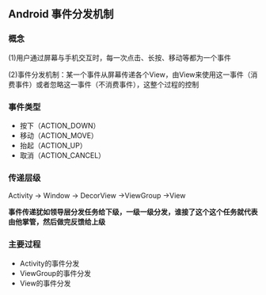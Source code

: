 ## Android 事件分发机制

### 概念

(1)用户通过屏幕与手机交互时，每一次点击、长按、移动等都为一个事件

(2)事件分发机制：某一个事件从屏幕传递各个View，由View来使用这一事件（消费事件）或者忽略这一事件（不消费事件），这整个过程的控制

### 事件类型

+ 按下（ACTION_DOWN）
+ 移动（ACTION_MOVE）
+ 抬起（ACTION_UP）
+ 取消（ACTION_CANCEL）

### 传递层级

Activity -> Window -> DecorView ->ViewGroup ->View

**事件传递犹如领导层分发任务给下级，一级一级分发，谁接了这个这个任务就代表由他掌管，然后做完反馈给上级**

### 主要过程

+ Activity的事件分发
+ ViewGroup的事件分发
+ View的事件分发